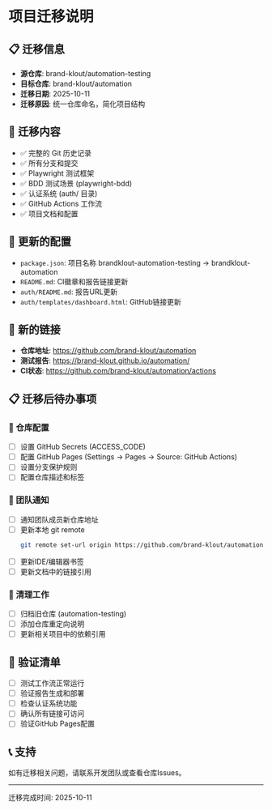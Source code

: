 # 项目迁移说明

## 📋 迁移信息
- **源仓库**: brand-klout/automation-testing
- **目标仓库**: brand-klout/automation
- **迁移日期**: 2025-10-11
- **迁移原因**: 统一仓库命名，简化项目结构

## 🔄 迁移内容
- ✅ 完整的 Git 历史记录
- ✅ 所有分支和提交
- ✅ Playwright 测试框架
- ✅ BDD 测试场景 (playwright-bdd)
- ✅ 认证系统 (auth/ 目录)
- ✅ GitHub Actions 工作流
- ✅ 项目文档和配置

## 📝 更新的配置
- `package.json`: 项目名称 brandklout-automation-testing → brandklout-automation
- `README.md`: CI徽章和报告链接更新
- `auth/README.md`: 报告URL更新
- `auth/templates/dashboard.html`: GitHub链接更新

## 🔗 新的链接
- **仓库地址**: https://github.com/brand-klout/automation
- **测试报告**: https://brand-klout.github.io/automation/
- **CI状态**: https://github.com/brand-klout/automation/actions

## 📋 迁移后待办事项

### 🔧 仓库配置
- [ ] 设置 GitHub Secrets (ACCESS_CODE)
- [ ] 配置 GitHub Pages (Settings → Pages → Source: GitHub Actions)
- [ ] 设置分支保护规则
- [ ] 配置仓库描述和标签

### 👥 团队通知
- [ ] 通知团队成员新仓库地址
- [ ] 更新本地 git remote
  ```bash
  git remote set-url origin https://github.com/brand-klout/automation.git
  ```
- [ ] 更新IDE/编辑器书签
- [ ] 更新文档中的链接引用

### 🧹 清理工作
- [ ] 归档旧仓库 (automation-testing)
- [ ] 添加仓库重定向说明
- [ ] 更新相关项目中的依赖引用

## 🚀 验证清单
- [ ] 测试工作流正常运行
- [ ] 验证报告生成和部署
- [ ] 检查认证系统功能
- [ ] 确认所有链接可访问
- [ ] 验证GitHub Pages配置

## 📞 支持
如有迁移相关问题，请联系开发团队或查看仓库Issues。

---
迁移完成时间: 2025-10-11
